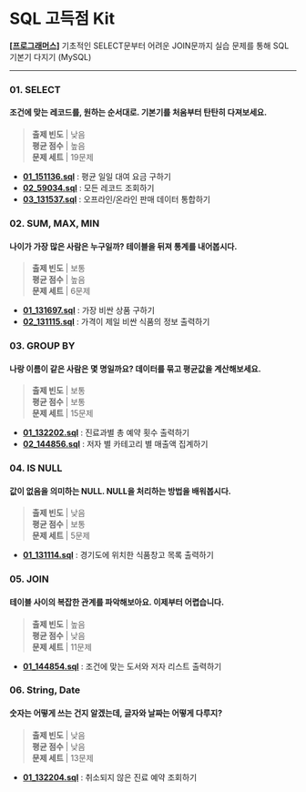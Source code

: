 # SQL 고득점 Kit
**[[프로그래머스]](https://school.programmers.co.kr/learn/challenges?tab=sql_practice_kit)** 
기초적인 SELECT문부터 어려운 JOIN문까지 실습 문제를 통해 SQL 기본기 다지기 (MySQL)
***

### 01. SELECT
#### 조건에 맞는 레코드를, 원하는 순서대로. 기본기를 처움부터 탄탄히 다져보세요.
> **출제 빈도** | 낮음 </br>
> **평균 점수** | 높음 </br>
> **문제 세트** | 19문제
* [**01_151136.sql**](01.%20SELECT/01_151136.sql) : 평균 일일 대여 요금 구하기
* [**02_59034.sql**](01.%20SELECT/02_59034.sql) : 모든 레코드 조회하기
* [**03_131537.sql**](01.%20SELECT/03_131537.sql) : 오프라인/온라인 판매 데이터 통합하기

### 02. SUM, MAX, MIN
#### 나이가 가장 많은 사람은 누구일까? 테이블을 뒤져 통계를 내어봅시다.
> **출제 빈도** | 보통 </br>
> **평균 점수** | 높음 </br>
> **문제 세트** | 6문제
* [**01_131697.sql**](02.%20SUM%2C%20MAX%2C%20MIN/01_131697.sql) : 가장 비싼 상품 구하기
* [**02_131115.sql**](02.%20SUM%2C%20MAX%2C%20MIN/02_131115.sql) : 가격이 제일 비싼 식품의 정보 출력하기

### 03. GROUP BY
#### 나랑 이름이 같은 사람은 몇 명일까요? 데이터를 묶고 평균값을 계산해보세요.
> **출제 빈도** | 보통 </br>
> **평균 점수** | 보통 </br>
> **문제 세트** | 15문제
* [**01_132202.sql**](03.%20GROUP%20BY/01_132202.sql) : 진료과별 총 예약 횟수 출력하기
* [**02_144856.sql**](03.%20GROUP%20BY/02_144856.sql) : 저자 별 카테고리 별 매출액 집계하기

### 04. IS NULL
#### 값이 없음을 의미하는 NULL. NULL을 처리하는 방법을 배워봅시다.
> **출제 빈도** | 낮음 </br>
> **평균 점수** | 보통 </br>
> **문제 세트** | 5문제
* [**01_131114.sql**](04.%20IS%20NULL/01_131114.sql) : 경기도에 위치한 식품창고 목록 출력하기

### 05. JOIN
#### 테이블 사이의 복잡한 관계를 파악해보아요. 이제부터 어렵습니다.
> **출제 빈도** | 높음 </br>
> **평균 점수** | 낮음 </br>
> **문제 세트** | 11문제
* [**01_144854.sql**](05.%20JOIN/01_144854.sql) : 조건에 맞는 도서와 저자 리스트 출력하기

### 06. String, Date
#### 숫자는 어떻게 쓰는 건지 알겠는데, 글자와 날짜는 어떻게 다루지?
> **출제 빈도** | 낮음 </br>
> **평균 점수** | 낮음 </br>
> **문제 세트** | 13문제
* [**01_132204.sql**](06.%20String%2C%20Date/01_132204.sql) : 취소되지 않은 진료 예약 조회하기